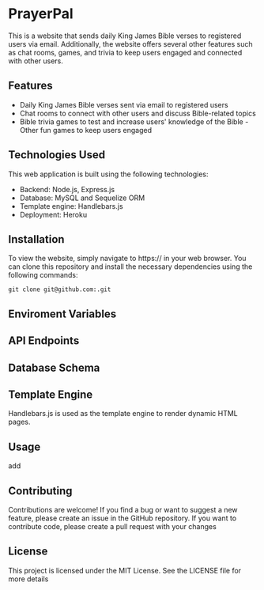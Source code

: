 # PrayerPal
This is a website that sends daily King James Bible verses to registered users via email. Additionally, the website offers several other features such as chat rooms, games, and trivia to keep users engaged and connected with other users.

## Features
- Daily King James Bible verses sent via email to registered users
- Chat rooms to connect with other users and discuss Bible-related topics
- Bible trivia games to test and increase users' knowledge of the Bible
-Other fun games to keep users engaged

## Technologies Used
This web application is built using the following technologies:
- Backend: Node.js, Express.js
- Database: MySQL and Sequelize ORM
- Template engine: Handlebars.js
- Deployment: Heroku

## Installation
To view the website, simply navigate to  https:// in your web browser.
You can clone this repository and install the necessary dependencies using the following commands:

`git clone git@github.com:.git`

## Enviroment Variables

## API Endpoints

## Database Schema

## Template Engine
Handlebars.js is used as the template engine to render dynamic HTML pages.

## Usage
add

## Contributing
Contributions are welcome! If you find a bug or want to suggest a new feature, please create an issue in the GitHub repository. If you want to contribute code, please create a pull request with your changes

## License
This project is licensed under the MIT License. See the LICENSE file for more details
